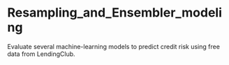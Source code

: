 # Resampling_and_Ensembler_modeling
Evaluate several machine-learning models to predict credit risk using free data from LendingClub.

